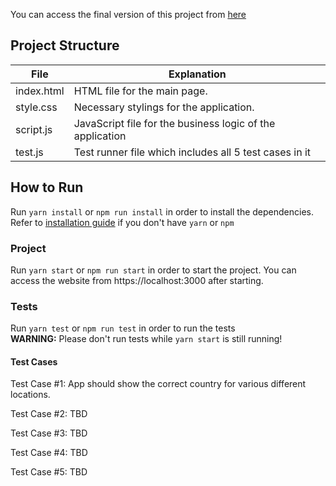 You can access the final version of this project from [here](https://ahmethalac.github.io/CS458-SoftwareTesting-Projects/Project3)

## Project Structure
| File | Explanation |
|-|-|
| index.html | HTML file for the main page. |
| style.css | Necessary stylings for the application. |
| script.js | JavaScript file for the business logic of the application |
| test.js | Test runner file which includes all 5 test cases in it |


## How to Run
Run `yarn install` or `npm run install` in order to install the dependencies. Refer to [installation guide](https://docs.npmjs.com/downloading-and-installing-node-js-and-npm) if you don't have `yarn` or `npm`

### Project
Run `yarn start` or `npm run start` in order to start the project.
You can access the website from https://localhost:3000 after starting.

### Tests
Run `yarn test` or `npm run test` in order to run the tests  
**WARNING:** Please don't run tests while `yarn start` is still running!

#### Test Cases

Test Case #1: App should show the correct country for various different locations.

Test Case #2: TBD

Test Case #3: TBD

Test Case #4: TBD

Test Case #5: TBD
